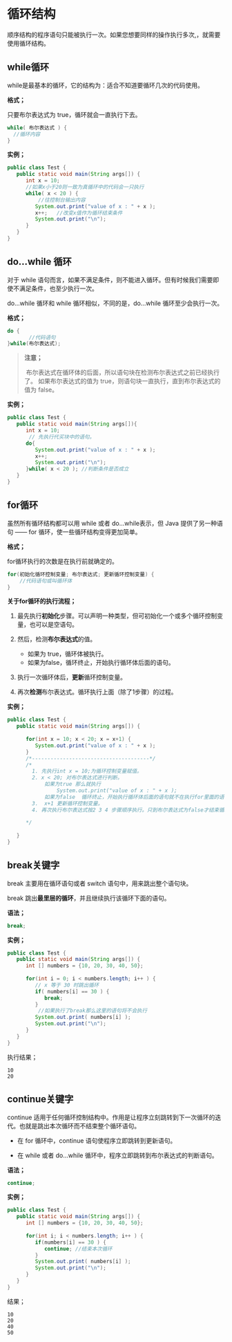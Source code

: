 # 循环结构

顺序结构的程序语句只能被执行一次。如果您想要同样的操作执行多次,，就需要使用循环结构。



## while循环

while是最基本的循环，它的结构为：适合不知道要循环几次的代码使用。

**格式；**

只要布尔表达式为 true，循环就会一直执行下去。

```java
while( 布尔表达式 ) {
  //循环内容
}
```

**实例；**

```java
public class Test {
   public static void main(String args[]) {
      int x = 10;
      //如果x小于20则一致为真循环中的代码会一只执行
      while( x < 20 ) {
          //往控制台输出内容
         System.out.print("value of x : " + x );
         x++;	//改变x值作为循环结束条件
         System.out.print("\n");
      }
   }
}
```

## do…while 循环
对于 while 语句而言，如果不满足条件，则不能进入循环。但有时候我们需要即使不满足条件，也至少执行一次。

do…while 循环和 while 循环相似，不同的是，do…while 循环至少会执行一次。

**格式；**

```java
do {
       //代码语句
}while(布尔表达式);
```

> **注意；**
>
> ​	布尔表达式在循环体的后面，所以语句块在检测布尔表达式之前已经执行了。 如果布尔表达式的值为 true，则语句块一直执行，直到布尔表达式的值为 false。



**实例；**

```java
public class Test {
   public static void main(String args[]){
      int x = 10;
       // 先执行代买块中的语句。
      do{
         System.out.print("value of x : " + x );
         x++;
         System.out.print("\n");
      }while( x < 20 ); //判断条件是否成立
   }
}
```



## for循环

虽然所有循环结构都可以用 while 或者 do...while表示，但 Java 提供了另一种语句 —— for 循环，使一些循环结构变得更加简单。

**格式；**

for循环执行的次数是在执行前就确定的。

```java
for(初始化循环控制变量; 布尔表达式; 更新循环控制变量) {
    //代码语句或叫循环体
}
```

**关于for循环的执行流程；**

1. 最先执行**初始化**步骤。可以声明一种类型，但可初始化一个或多个循环控制变量，也可以是空语句。

2. 然后，检测**布尔表达式**的值。
   - 如果为 true，循环体被执行。
   - 如果为false，循环终止，开始执行循环体后面的语句。

3. 执行一次循环体后，**更新**循环控制变量。

4. 再次**检测**布尔表达式。循环执行上面（除了1步骤）的过程。

**实例；**

```java
public class Test {
   public static void main(String args[]) {
 
      for(int x = 10; x < 20; x = x+1) {
         System.out.print("value of x : " + x );
      }
      /*--------------------------------------*/ 
      /*
      	1. 先执行int x = 10;为循环控制变量赋值。
      	2. x < 20; 对布尔表达式进行判断。
      		如果为true 那么就执行
      			System.out.print("value of x : " + x );
      		如果为false  循环终止，开始执行循环体后面的语句就不在执行for里面的语句了。
      	3.  x+1 更新循环控制变量。
        4. 再次执行布尔表达式按2 3 4 步骤顺序执行。只到布尔表达式为false才结束循环。
      
      */
       
   }
}
```



## break关键字

break 主要用在循环语句或者 switch 语句中，用来跳出整个语句块。

break 跳出**最里层的循环**，并且继续执行该循环下面的语句。

**语法；**

```java
break;
```

**实例；**

```java
public class Test {
   public static void main(String args[]) {
      int [] numbers = {10, 20, 30, 40, 50};
 
      for(int i = 0; i < numbers.length; i++ ) {
         // x 等于 30 时跳出循环
         if( numbers[i] == 30 ) {
            break;
         }
          //如果执行了break那么这里的语句将不会执行
         System.out.print( numbers[i] );
         System.out.print("\n");
      }
   }
}
```

执行结果；

```
10
20
```

## continue关键字 

continue 适用于任何循环控制结构中。作用是让程序立刻跳转到下一次循环的迭代。也就是跳出本次循环而不结束整个循环语句。

- 在 for 循环中，continue 语句使程序立即跳转到更新语句。

- 在 while 或者 do…while 循环中，程序立即跳转到布尔表达式的判断语句。

**语法；**

```java
continue;
```

**实例；**

```java
public class Test {
   public static void main(String args[]) {
      int [] numbers = {10, 20, 30, 40, 50};
 
      for(int i; i < numbers.length; i++ ) {
         if(numbers[i] == 30 ) {
       	 	continue; //结束本次循环
         }
         System.out.print( numbers[i] );
         System.out.print("\n");
      }
   }
}
```

结果；

```
10
20
40
50
```